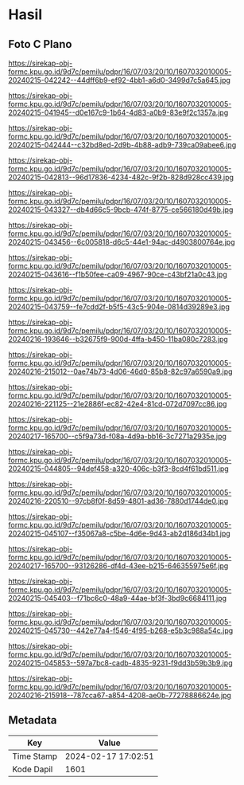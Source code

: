 # Hasil

## Foto C Plano

https://sirekap-obj-formc.kpu.go.id/9d7c/pemilu/pdpr/16/07/03/20/10/1607032010005-20240215-042242--44dff6b9-ef92-4bb1-a6d0-3499d7c5a645.jpg

https://sirekap-obj-formc.kpu.go.id/9d7c/pemilu/pdpr/16/07/03/20/10/1607032010005-20240215-041945--d0e167c9-1b64-4d83-a0b9-83e9f2c1357a.jpg

https://sirekap-obj-formc.kpu.go.id/9d7c/pemilu/pdpr/16/07/03/20/10/1607032010005-20240215-042444--c32bd8ed-2d9b-4b88-adb9-739ca09abee6.jpg

https://sirekap-obj-formc.kpu.go.id/9d7c/pemilu/pdpr/16/07/03/20/10/1607032010005-20240215-042813--96d17836-4234-482c-9f2b-828d928cc439.jpg

https://sirekap-obj-formc.kpu.go.id/9d7c/pemilu/pdpr/16/07/03/20/10/1607032010005-20240215-043327--db4d66c5-9bcb-474f-8775-ce566180d49b.jpg

https://sirekap-obj-formc.kpu.go.id/9d7c/pemilu/pdpr/16/07/03/20/10/1607032010005-20240215-043456--6c005818-d6c5-44e1-94ac-d4903800764e.jpg

https://sirekap-obj-formc.kpu.go.id/9d7c/pemilu/pdpr/16/07/03/20/10/1607032010005-20240215-043616--f1b50fee-ca09-4967-90ce-c43bf21a0c43.jpg

https://sirekap-obj-formc.kpu.go.id/9d7c/pemilu/pdpr/16/07/03/20/10/1607032010005-20240215-043759--fe7cdd2f-b5f5-43c5-904e-0814d39289e3.jpg

https://sirekap-obj-formc.kpu.go.id/9d7c/pemilu/pdpr/16/07/03/20/10/1607032010005-20240216-193646--b32675f9-900d-4ffa-b450-11ba080c7283.jpg

https://sirekap-obj-formc.kpu.go.id/9d7c/pemilu/pdpr/16/07/03/20/10/1607032010005-20240216-215012--0ae74b73-4d06-46d0-85b8-82c97a6590a9.jpg

https://sirekap-obj-formc.kpu.go.id/9d7c/pemilu/pdpr/16/07/03/20/10/1607032010005-20240216-221125--21e2886f-ec82-42e4-81cd-072d7097cc86.jpg

https://sirekap-obj-formc.kpu.go.id/9d7c/pemilu/pdpr/16/07/03/20/10/1607032010005-20240217-165700--c5f9a73d-f08a-4d9a-bb16-3c7271a2935e.jpg

https://sirekap-obj-formc.kpu.go.id/9d7c/pemilu/pdpr/16/07/03/20/10/1607032010005-20240215-044805--94def458-a320-406c-b3f3-8cd4f61bd511.jpg

https://sirekap-obj-formc.kpu.go.id/9d7c/pemilu/pdpr/16/07/03/20/10/1607032010005-20240216-220510--97cb8f0f-8d59-4801-ad36-7880d1744de0.jpg

https://sirekap-obj-formc.kpu.go.id/9d7c/pemilu/pdpr/16/07/03/20/10/1607032010005-20240215-045107--f35067a8-c5be-4d6e-9d43-ab2d186d34b1.jpg

https://sirekap-obj-formc.kpu.go.id/9d7c/pemilu/pdpr/16/07/03/20/10/1607032010005-20240217-165700--93126286-df4d-43ee-b215-646355975e6f.jpg

https://sirekap-obj-formc.kpu.go.id/9d7c/pemilu/pdpr/16/07/03/20/10/1607032010005-20240215-045403--f71bc6c0-48a9-44ae-bf3f-3bd9c6684111.jpg

https://sirekap-obj-formc.kpu.go.id/9d7c/pemilu/pdpr/16/07/03/20/10/1607032010005-20240215-045730--442e77a4-f546-4f95-b268-e5b3c988a54c.jpg

https://sirekap-obj-formc.kpu.go.id/9d7c/pemilu/pdpr/16/07/03/20/10/1607032010005-20240215-045853--597a7bc8-cadb-4835-9231-f9dd3b59b3b9.jpg

https://sirekap-obj-formc.kpu.go.id/9d7c/pemilu/pdpr/16/07/03/20/10/1607032010005-20240216-215918--787cca67-a854-4208-ae0b-77278886624e.jpg


## Metadata

| Key        | Value               |
| ---------- | ------------------- |
| Time Stamp | 2024-02-17 17:02:51 |
| Kode Dapil | 1601                |



